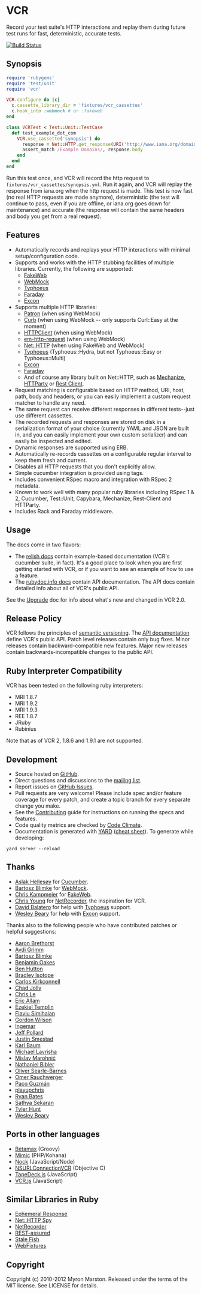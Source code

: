 # VCR

Record your test suite's HTTP interactions and replay them during future test runs for fast, deterministic, accurate tests.

[![Build Status](https://secure.travis-ci.org/myronmarston/vcr.png?branch=master)](http://travis-ci.org/myronmarston/vcr)

## Synopsis

``` ruby
require 'rubygems'
require 'test/unit'
require 'vcr'

VCR.configure do |c|
  c.cassette_library_dir = 'fixtures/vcr_cassettes'
  c.hook_into :webmock # or :fakeweb
end

class VCRTest < Test::Unit::TestCase
  def test_example_dot_com
    VCR.use_cassette('synopsis') do
      response = Net::HTTP.get_response(URI('http://www.iana.org/domains/example/'))
      assert_match /Example Domains/, response.body
    end
  end
end
```

Run this test once, and VCR will record the http request to `fixtures/vcr_cassettes/synopsis.yml`.  Run it again, and VCR
will replay the response from iana.org when the http request is made.  This test is now fast (no real HTTP requests are
made anymore), deterministic (the test will continue to pass, even if you are offline, or iana.org goes down for
maintenance) and accurate (the response will contain the same headers and body you get from a real request).

## Features

* Automatically records and replays your HTTP interactions with minimal setup/configuration code.
* Supports and works with the HTTP stubbing facilities of multiple libraries.  Currently, the
  following are supported:
  * [FakeWeb](https://github.com/chrisk/fakeweb)
  * [WebMock](https://github.com/bblimke/webmock)
  * [Typhoeus](https://github.com/dbalatero/typhoeus)
  * [Faraday](https://github.com/technoweenie/faraday)
  * [Excon](https://github.com/geemus/excon)
* Supports multiple HTTP libraries:
  * [Patron](http://github.com/toland/patron) (when using WebMock)
  * [Curb](http://github.com/taf2/curb) (when using WebMock -- only supports Curl::Easy at the moment)
  * [HTTPClient](http://github.com/nahi/httpclient) (when using WebMock)
  * [em-http-request](http://github.com/igrigorik/em-http-request) (when using WebMock)
  * [Net::HTTP](http://www.ruby-doc.org/stdlib/libdoc/net/http/rdoc/index.html) (when using FakeWeb and WebMock)
  * [Typhoeus](https://github.com/dbalatero/typhoeus) (Typhoeus::Hydra, but not Typhoeus::Easy or Typhoeus::Multi)
  * [Excon](https://github.com/geemus/excon)
  * [Faraday](https://github.com/technoweenie/faraday)
  * And of course any library built on Net::HTTP, such as [Mechanize](http://github.com/tenderlove/mechanize),
    [HTTParty](http://github.com/jnunemaker/httparty) or [Rest Client](http://github.com/archiloque/rest-client).
* Request matching is configurable based on HTTP method, URI, host, path, body and headers, or you can easily
  implement a custom request matcher to handle any need.
* The same request can receive different responses in different tests--just use different cassettes.
* The recorded requests and responses are stored on disk in a serialization format of your choice
  (currently YAML and JSON are built in, and you can easily implement your own custom serializer)
  and can easily be inspected and edited.
* Dynamic responses are supported using ERB.
* Automatically re-records cassettes on a configurable regular interval to keep them fresh and current.
* Disables all HTTP requests that you don't explicitly allow.
* Simple cucumber integration is provided using tags.
* Includes convenient RSpec macro and integration with RSpec 2 metadata.
* Known to work well with many popular ruby libraries including RSpec 1 & 2, Cucumber, Test::Unit,
  Capybara, Mechanize, Rest-Client and HTTParty.
* Includes Rack and Faraday middleware.

## Usage

The docs come in two flavors:

* The [relish docs](http://relishapp.com/myronmarston/vcr) contain
  example-based documentation (VCR's cucumber suite, in fact). It's a
  good place to look when you are first getting started with VCR, or if
  you want to see an example of how to use a feature.
* The [rubydoc.info docs](http://rubydoc.info/gems/vcr/frames) contain
  API documentation. The API docs contain detailed info about all of VCR's
  public API.

See the [Upgrade](https://github.com/myronmarston/vcr/blob/master/Upgrade.md) doc
for info about what's new and changed in VCR 2.0.

## Release Policy

VCR follows the principles of [semantic versioning](http://semver.org/).
The [API documentation](http://rubydoc.info/gems/vcr/frames) define
VCR's public API.  Patch level releases contain only bug fixes.  Minor
releases contain backward-compatible new features.  Major new releases
contain backwards-incompatible changes to the public API.

## Ruby Interpreter Compatibility

VCR has been tested on the following ruby interpreters:

* MRI 1.8.7
* MRI 1.9.2
* MRI 1.9.3
* REE 1.8.7
* JRuby
* Rubinius

Note that as of VCR 2, 1.8.6 and 1.9.1 are not supported.

## Development

* Source hosted on [GitHub](http://github.com/myronmarston/vcr).
* Direct questions and discussions to the [mailing list](http://groups.google.com/group/vcr-ruby).
* Report issues on [GitHub Issues](http://github.com/myronmarston/vcr/issues).
* Pull requests are very welcome! Please include spec and/or feature coverage for every patch,
  and create a topic branch for every separate change you make.
* See the [Contributing](https://github.com/myronmarston/vcr/blob/master/CONTRIBUTING.md)
  guide for instructions on running the specs and features.
* Code quality metrics are checked by [Code Climate](https://codeclimate.com/github/myronmarston/vcr).
* Documentation is generated with [YARD](http://yardoc.org/) ([cheat sheet](http://cheat.errtheblog.com/s/yard/)).
  To generate while developing:

```
yard server --reload
```

## Thanks

* [Aslak Hellesøy](http://github.com/aslakhellesoy) for [Cucumber](http://github.com/aslakhellesoy/cucumber).
* [Bartosz Blimke](http://github.com/bblimke) for [WebMock](http://github.com/bblimke/webmock).
* [Chris Kampmeier](http://github.com/chrisk) for [FakeWeb](http://github.com/chrisk/fakeweb).
* [Chris Young](http://github.com/chrisyoung) for [NetRecorder](http://github.com/chrisyoung/netrecorder),
  the inspiration for VCR.
* [David Balatero](https://github.com/dbalatero) for help with [Typhoeus](https://github.com/pauldix/typhoeus)
  support.
* [Wesley Beary](https://github.com/geemus) for help with [Excon](https://github.com/geemus/excon)
  support.

Thanks also to the following people who have contributed patches or helpful suggestions:

* [Aaron Brethorst](http://github.com/aaronbrethorst)
* [Avdi Grimm](https://github.com/avdi)
* [Bartosz Blimke](http://github.com/bblimke)
* [Benjamin Oakes](https://github.com/benjaminoakes)
* [Ben Hutton](http://github.com/benhutton)
* [Bradley Isotope](https://github.com/bradleyisotope)
* [Carlos Kirkconnell](https://github.com/kirkconnell)
* [Chad Jolly](https://github.com/cjolly)
* [Chris Le](https://github.com/chrisle)
* [Eric Allam](http://github.com/rubymaverick)
* [Ezekiel Templin](https://github.com/ezkl)
* [Flaviu Simihaian](https://github.com/closedbracket)
* [Gordon Wilson](https://github.com/gordoncww)
* [Ingemar](https://github.com/ingemar)
* [Jeff Pollard](https://github.com/Fluxx)
* [Justin Smestad](https://github.com/jsmestad)
* [Karl Baum](https://github.com/kbaum)
* [Michael Lavrisha](https://github.com/vrish88)
* [Mislav Marohnić](https://github.com/mislav)
* [Nathaniel Bibler](https://github.com/nbibler)
* [Oliver Searle-Barnes](https://github.com/opsb)
* [Omer Rauchwerger](https://github.com/rauchy)
* [Paco Guzmán](https://github.com/pacoguzman)
* [playupchris](https://github.com/playupchris)
* [Ryan Bates](https://github.com/ryanb)
* [Sathya Sekaran](https://github.com/sfsekaran)
* [Tyler Hunt](https://github.com/tylerhunt)
* [Wesley Beary](https://github.com/geemus)

## Ports in other languages

* [Betamax](https://github.com/robfletcher/betamax) (Groovy)
* [Mimic](https://github.com/acoulton/mimic) (PHP/Kohana)
* [Nock](https://github.com/flatiron/nock) (JavaScript/Node)
* [NSURLConnectionVCR](https://bitbucket.org/martijnthe/nsurlconnectionvcr) (Objective C)
* [TapeDeck.js](https://github.com/EndangeredMassa/TapeDeck.js) (JavaScript)
* [VCR.js](https://github.com/elcuervo/vcr.js) (JavaScript)

## Similar Libraries in Ruby

* [Ephemeral Response](https://github.com/sandro/ephemeral_response)
* [Net::HTTP Spy](http://github.com/martinbtt/net-http-spy)
* [NetRecorder](https://github.com/chrisyoung/netrecorder)
* [REST-assured](https://github.com/BBC/REST-assured)
* [Stale Fish](https://github.com/jsmestad/stale_fish)
* [WebFixtures](http://github.com/trydionel/web_fixtures)

## Copyright

Copyright (c) 2010-2012 Myron Marston. Released under the terms of the
MIT license. See LICENSE for details.
